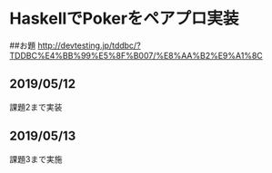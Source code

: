 # HaskellでPokerをペアプロ実装

##お題
http://devtesting.jp/tddbc/?TDDBC%E4%BB%99%E5%8F%B007/%E8%AA%B2%E9%A1%8C

## 2019/05/12
課題2まで実装

## 2019/05/13
課題3まで実施

